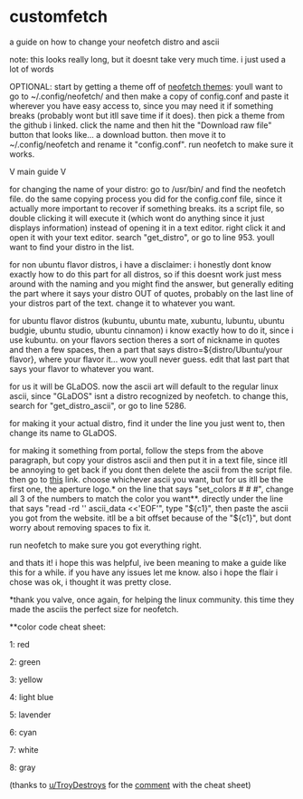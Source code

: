 # customfetch
a guide on how to change your neofetch distro and ascii



note: this looks really long, but it doesnt take very much time. i just used a lot of words

OPTIONAL: start by getting a theme off of [neofetch themes](https://github.com/Chick2D/neofetch-themes): youll want to go to ~/.config/neofetch/ and then make a copy of config.conf and paste it wherever you have easy access to, since you may need it if something breaks (probably wont but itll save time if it does). then pick a theme from the github i linked. click the name and then hit the "Download raw file" button that looks like... a download button. then move it to ~/.config/neofetch and rename it "config.conf". run neofetch to make sure it works.

V main guide V

for changing the name of your distro: go to /usr/bin/ and find the neofetch file. do the same copying process you did for the config.conf file, since it actually more important to recover if something breaks. its a script file, so double clicking it will execute it (which wont do anything since it just displays information) instead of opening it in a text editor. right click it and open it with your text editor. search "get_distro", or go to line 953. youll want to find your distro in the list.

for non ubuntu flavor distros, i have a disclaimer: i honestly dont know exactly how to do this part for all distros, so if this doesnt work just mess around with the naming and you might find the answer, but generally editing the part where it says your distro OUT of quotes, probably on the last line of your distros part of the text. change it to whatever you want.

for ubuntu flavor distros (kubuntu, ubuntu mate, xubuntu, lubuntu, ubuntu budgie, ubuntu studio, ubuntu cinnamon) i know exactly how to do it, since i use kubuntu. on your flavors section theres a sort of nickname in quotes and then a few spaces, then a part that says distro=${distro/Ubuntu/your flavor}, where your flavor it... wow youll never guess. edit that last part that says your flavor to whatever you want.

for us it will be GLaDOS. now the ascii art will default to the regular linux ascii, since "GLaDOS" isnt a distro recognized by neofetch. to change this, search for "get_distro_ascii", or go to line 5286.

for making it your actual distro, find it under the line you just went to, then change its name to GLaDOS.

for making it something from portal, follow the steps from the above paragraph, but copy your distros ascii and then put it in a text file, since itll be annoying to get back if you dont then delete the ascii from the script file. then go to [this](https://blog.kazitor.com/2014/12/portal-ascii/) link. choose whichever ascii you want, but for us itll be the first one, the aperture logo.* on the line that says "set_colors # # #", change all 3 of the numbers to match the color you want**. directly under the line that says "read -rd '' ascii_data <<'EOF'", type "${c1}", then paste the ascii you got from the website. itll be a bit offset because of the "${c1}", but dont worry about removing spaces to fix it.

run neofetch to make sure you got everything right.

and thats it! i hope this was helpful, ive been meaning to make a guide like this for a while. if you have any issues let me know. also i hope the flair i chose was ok, i thought it was pretty close.

*thank you valve, once again, for helping the linux community. this time they made the asciis the perfect size for neofetch.

**color code cheat sheet:

1: red

2: green

3: yellow

4: light blue

5: lavender

6: cyan

7: white

8: gray

(thanks to [u/TroyDestroys](https://www.reddit.com/user/TroyDestroys/) for the [comment](https://www.reddit.com/r/linux4noobs/comments/ofdyv7/comment/h4d80fj/?utm_source=share&utm_medium=web3x&utm_name=web3xcss&utm_term=1&utm_content=share_button) with the cheat sheet)
